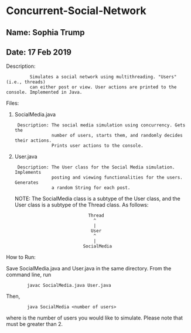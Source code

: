 # Concurrent-Social-Network

## Name: Sophia Trump
## Date: 17 Feb 2019

Description:

             Simulates a social network using multithreading. "Users" (i.e., threads)
             can either post or view. User actions are printed to the console. Implemented in Java.

Files:

1. SocialMedia.java

        Description: The social media simulation using concurrency. Gets the
                     number of users, starts them, and randomly decides their actions.
                     Prints user actions to the console.

2. User.java

        Description: The User class for the Social Media simulation. Implements
                     posting and viewing functionalities for the users. Generates
                     a random String for each post.


      NOTE: The SocialMedia class is a subtype of the User class, and the
            User class is a subtype of the Thread class. As follows:

                                   Thread
                                     ^
                                     |
                                    User
                                     ^
                                     |
                                 SocialMedia

How to Run:

Save SocialMedia.java and User.java in the same directory.
From the command line, run

            javac SocialMedia.java User.java

Then,

            java SocialMedia <number of users>

where <number of users> is the number of users you would like
to simulate. Please note that <number of users> must be greater
than 2.
